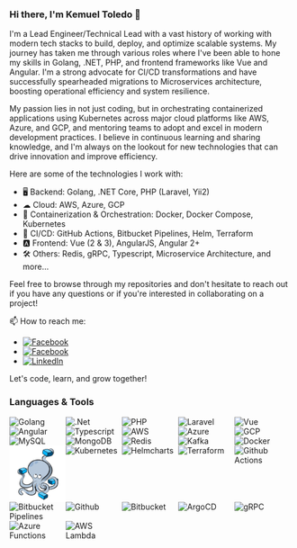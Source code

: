 ### Hi there, I'm Kemuel Toledo 👋

I'm a Lead Engineer/Technical Lead with a vast history of working with modern tech stacks to build, deploy, and optimize scalable systems. My journey has taken me through various roles where I've been able to hone my skills in Golang, .NET, PHP, and frontend frameworks like Vue and Angular. I'm a strong advocate for CI/CD transformations and have successfully spearheaded migrations to Microservices architecture, boosting operational efficiency and system resilience.

My passion lies in not just coding, but in orchestrating containerized applications using Kubernetes across major cloud platforms like AWS, Azure, and GCP, and mentoring teams to adopt and excel in modern development practices. I believe in continuous learning and sharing knowledge, and I'm always on the lookout for new technologies that can drive innovation and improve efficiency.

Here are some of the technologies I work with:
- 🖥 Backend: Golang, .NET Core, PHP (Laravel, Yii2)
- ☁ Cloud: AWS, Azure, GCP
- 🐳 Containerization & Orchestration: Docker, Docker Compose, Kubernetes
- 🔄 CI/CD: GitHub Actions, Bitbucket Pipelines, Helm, Terraform
- 🅰 Frontend: Vue (2 & 3), AngularJS, Angular 2+
- 🛠 Others: Redis, gRPC, Typescript, Microservice Architecture, and more...

Feel free to browse through my repositories and don't hesitate to reach out if you have any questions or if you're interested in collaborating on a project!

📫 How to reach me:
- <a href="kemuel.toledo@gmail.com"><img src="https://www.vectorlogo.zone/logos/google/google-icon.svg" alt="Facebook" width="30" height="30"></a>
- <a href="https://www.facebook.com/kimpoy.toledo/"><img src="https://upload.wikimedia.org/wikipedia/commons/5/51/Facebook_f_logo_%282019%29.svg" alt="Facebook" width="30" height="30"></a>
- <a href="https://www.linkedin.com/in/kemueltoledo/"><img src="https://www.vectorlogo.zone/logos/linkedin/linkedin-icon.svg" alt="LinkedIn" width="30" height="30"></a>

Let's code, learn, and grow together!


### Languages & Tools

<div style="display: flex; flex-wrap: wrap;">
  <img src="https://www.vectorlogo.zone/logos/golang/golang-ar21.svg" alt="Golang" width="100">
  <img src="https://www.vectorlogo.zone/logos/dotnet/dotnet-horizontal.svg" alt=".Net" width="100">
  <img src="https://www.vectorlogo.zone/logos/php/php-ar21.svg" alt="PHP" width="100">
  <img src="https://www.vectorlogo.zone/logos/laravel/laravel-ar21.svg" alt="Laravel" width="100">
  <img src="https://www.vectorlogo.zone/logos/vuejs/vuejs-ar21.svg" alt="Vue" width="100">
  <img src="https://www.vectorlogo.zone/logos/angular/angular-ar21.svg" alt="Angular" width="100">
  <img src="https://www.vectorlogo.zone/logos/typescriptlang/typescriptlang-ar21.svg" alt="Typescript" width="100">
  <img src="https://www.vectorlogo.zone/logos/amazon_aws/amazon_aws-ar21.svg" alt="AWS" width="100">
  <img src="https://www.vectorlogo.zone/logos/microsoft_azure/microsoft_azure-ar21.svg" alt="Azure" width="100">
  <img src="https://www.vectorlogo.zone/logos/google_cloud/google_cloud-ar21.svg" alt="GCP" width="100">
  <img src="https://www.vectorlogo.zone/logos/mysql/mysql-horizontal.svg" alt="MySQL" width="100">
  <img src="https://www.vectorlogo.zone/logos/mongodb/mongodb-ar21.svg" alt="MongoDB" width="100">
  <img src="https://www.vectorlogo.zone/logos/redis/redis-ar21.svg" alt="Redis" width="100">
  <img src="https://www.vectorlogo.zone/logos/apache_kafka/apache_kafka-ar21.svg" alt="Kafka" width="100">
  <img src="https://www.vectorlogo.zone/logos/docker/docker-ar21.svg" alt="Docker" width="100">
  <img src="https://raw.githubusercontent.com/github/explore/92ad94b82139838b94e2fa7ffc8b461315d6a452/topics/docker-compose/docker-compose.png" alt="Docker Compose" width="100">
  <img src="https://www.vectorlogo.zone/logos/kubernetes/kubernetes-ar21.svg" alt="Kubernetes" width="100">
  <img src="https://www.vectorlogo.zone/logos/helmsh/helmsh-ar21.svg" alt="Helmcharts" width="100">
  <img src="https://www.vectorlogo.zone/logos/terraformio/terraformio-ar21.svg" alt="Terraform" width="100">
  <img src="https://techblog.asia-quest.jp/hubfs/TechBlog/202210-02github-thum.png" alt="Github Actions" width="100">
  <img src="https://miro.medium.com/v2/resize:fit:1157/1*tq3p0Fxst1czDFpxgvb48Q.png" alt="Bitbucket Pipelines" width="100">
  <img src="https://www.vectorlogo.zone/logos/github/github-ar21.svg" alt="Github" width="100">
  <img src="https://www.vectorlogo.zone/logos/bitbucket/bitbucket-official.svg" alt="Bitbucket" width="100">
  <img src="https://www.vectorlogo.zone/logos/argoprojio/argoprojio-ar21.svg" alt="ArgoCD" width="100">
  <img src="https://grpc.io/img/logos/grpc-logo.png" alt="gRPC" width="100">
  <img src="https://www.vectorlogo.zone/logos/azurefunctions/azurefunctions-ar21.svg" alt="Azure Functions" width="100">
  <img src="https://www.vectorlogo.zone/logos/amazon_awslambda/amazon_awslambda-ar21.svg" alt="AWS Lambda" width="100">
</div>
